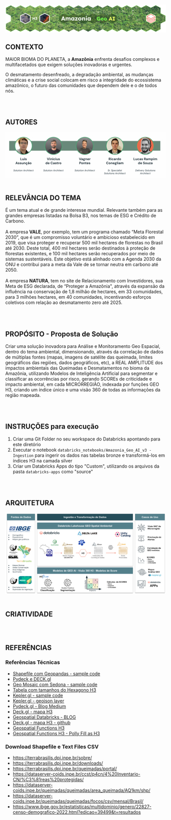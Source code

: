 <img src='https://github.com/Databricks-BR/amazonia_geoai/raw/main/images/logo_amazonia_geo_ai.png'></img></a>

## CONTEXTO

MAIOR BIOMA DO PLANETA, a **Amazônia** enfrenta desafios complexos e multifacetados que exigem soluções inovadoras e urgentes. </br>

O desmatamento desenfreado, a degradação ambiental, as mudanças climáticas e a crise social colocam em risco a integridade do ecossistema amazônico, o futuro das comunidades que dependem dele e o de todos nós.

</br></br>

## AUTORES

<img src='https://github.com/Databricks-BR/amazonia_geoai/raw/main/images/autores.png' width='700px'></img>
</br></br>

## RELEVÂNCIA DO TEMA

É um tema atual e de grande interesse mundial. Relevante também para as grandes empresas listadas na Bolsa B3, nos temas de ESG e Crédito de Carbono.
</br></br>
A empresa **VALE**, por exemplo, tem um programa chamado “Meta Florestal 2030”, que é um compromisso voluntário e ambicioso estabelecido em 2019, que visa proteger e recuperar 500 mil hectares de florestas no Brasil até 2030.  Deste total, 400 mil hectares serão destinados à proteção de florestas existentes, e 100 mil hectares serão recuperados por meio de sistemas sustentáveis. Este objetivo está alinhado com a Agenda 2030 da ONU e contribui para a meta da Vale de se tornar neutra em carbono até 2050.
</br></br>
A empresa **NATURA**, tem no site de Relacionamento com Investidores, sua Meta de ESG declarada, de “Proteger a Amazônia", através da expansão da influência na conservação de 1,8 milhão de hectares, em 33 comunidades, para 3 milhões hectares, em 40 comunidades, incentivando esforços coletivos com relação ao desmatamento zero até 2025.

</br></br>

## PROPÓSITO - Proposta de Solução

Criar uma solução inovadora para Análise e Monitoramento Geo Espacial, dentro do tema ambiental,  dimensionando, através da correlação de dados de múltiplas fontes (mapas, imagens de satélite das queimada, limites geográficos das regiões, dados geográficos, etc), a REAL AMPLITUDE dos impactos ambientais das Queimadas e Desmatamentos no bioma da Amazônia, utilizando Modelos de Inteligência Artificial para segmentar e classificar as ocorrências por risco, gerando SCOREs de criticidade e impacto ambiental, em cada MICRORREGIÃO, indexada por funções GEO H3, criando um índice único e uma visão 360 de todas as informações da região mapeada.

</br></br>

## INSTRUÇÕES para execução

1. Criar uma Git Folder no seu workspace do Databricks apontando para este diretório
2. Executar o notebook `databricks_notebooks/Amazonia_Geo_AI_v3 - Ingestion` para ingerir os dados nas tabelas bronze e transformá-los em índices H3 na camada silver
3. Criar um Databricks Apps do tipo "Custom", utilizando os arquivos da pasta `databricks-apps` como "source"

</br></br>


## ARQUITETURA

<img src='https://github.com/Databricks-BR/amazonia_geoai/raw/main/images/arquitetura.png' width='900px'></img>
</br></br>

## CRIATIVIDADE

</br></br>

## REFERÊNCIAS

### Referências Técnicas

* [Shapefile com Geopandas - sample code](https://github.com/databrickslabs/mosaic/blob/main/notebooks/examples/python/Shapefiles/GeoPandasUDF/shapefiles_geopandas_udf.ipynb)
* [Pydeck e DECK.gl](https://medium.com/vis-gl/pydeck-unlocking-deck-gl-for-use-in-python-ce891532f986)
* [Geo Mosaic com Sedona - sample code](https://github.com/databrickslabs/mosaic/blob/main/notebooks/examples/python/Sedona/MosaicAndSedona.ipynb)
* [Tabela com tamanhos do Hexagono H3](https://h3geo.org/docs/core-library/restable)
* [Kepler.gl - sample code](https://github.com/keplergl/kepler.gl/tree/master/docs/keplergl-jupyter)
* [Kepler.gl - geojson layer](https://deck.gl/examples/geojson-layer-paths)
* [Pydeck.gl - Blog Medium](https://medium.com/vis-gl/pydeck-unlocking-deck-gl-for-use-in-python-ce891532f986)
* [Deck.gl - mapa H3](https://deckgl.readthedocs.io/en/latest/gallery/h3_hexagon_layer.html)
* [Geospatial Databricks - BLOG](https://www.databricks.com/blog/2019/12/05/processing-geospatial-data-at-scale-with-databricks.html)
* [Deck.gl - mapa H3 - github](https://github.com/visgl/deck.gl/blob/master/examples/gallery/src/hexagon-layer.html)
* [Geospatial Functions H3](https://docs.databricks.com/en/sql/language-manual/sql-ref-h3-geospatial-functions-examples.html)
* [Geospatial Functions H3 - Polly Fill as H3](https://docs.databricks.com/en/sql/language-manual/functions/h3_polyfillash3.html)


### Download Shapefile e Text Files CSV

* https://terrabrasilis.dpi.inpe.br/sobre/
* https://terrabrasilis.dpi.inpe.br/downloads/
* https://terrabrasilis.dpi.inpe.br/queimadas/portal/
* https://dataserver-coids.inpe.br/ccst/p4cn/4%20Inventario-CN/%C3%81reas%20protegidas/
* https://dataserver-coids.inpe.br/queimadas/queimadas/area_queimada/AQ1km/shp/
* https://dataserver-coids.inpe.br/queimadas/queimadas/focos/csv/mensal/Brasil/
* https://www.ibge.gov.br/estatisticas/multidominio/genero/22827-censo-demografico-2022.html?edicao=39499&t=resultados


